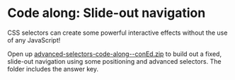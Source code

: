 # Code along: Slide-out navigation

CSS selectors can create some powerful interactive effects without the use of any JavaScript!

Open up [advanced-selectors-code-along--conEd.zip](https://hychalknotes.s3.amazonaws.com/advanced-selectors-code-along--conEd.zip) to build out a fixed, slide-out navigation using some positioning and advanced selectors. The folder includes the answer key.